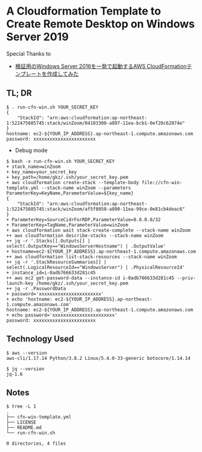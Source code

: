 # A Cloudformation Template to Create Remote Desktop on Windows Server 2019

Special Thanks to

- [検証用のWindows Server 2016を一発で起動するAWS CloudFormationテンプレートを作成してみた](https://dev.classmethod.jp/articles/aws-cloudformation-setup-windows-server-2016/)


## TL; DR
```
$ . run-cfn-win.sh YOUR_SECRET_KEY
{
    "StackId": "arn:aws:cloudformation:ap-northeast-1:522475685745:stack/winZoom/04103300-a897-11ea-bcb1-0ef20c62874e"
}
hostname: ec2-${YOUR_IP_ADDRESS}.ap-northeast-1.compute.amazonaws.com
password: xxxxxxxxxxxxxxxxxxxxxxx

```


- Debug mode
```
$ bash -x run-cfn-win.sh YOUR_SECRET_KEY
+ stack_name=winZoom
+ key_name=your_secret_key
+ key_path=/home/gkz/.ssh/your_secret_key.pem
+ aws cloudformation create-stack --template-body file://cfn-win-template.yml --stack-name winZoom --parameters ParameterKey=KeyName,ParameterValue=${key_name}
{
    "StackId": "arn:aws:cloudformation:ap-northeast-1:522475685745:stack/winZoom/af5f8050-a890-11ea-99ce-0e81cb4deac6"
}
+ ParameterKey=SourceCidrForRDP,ParameterValue=0.0.0.0/32
+ ParameterKey=TagName,ParameterValue=winZoom
+ aws cloudformation wait stack-create-complete --stack-name winZoom
++ aws cloudformation describe-stacks --stack-name winZoom
++ jq -r '.Stacks[].Outputs[] | select(.OutputKey=="WindowsServerHostname") | .OutputValue'
+ hostname=ec2-${YOUR_IP_ADDRESS}.ap-northeast-1.compute.amazonaws.com
++ aws cloudformation list-stack-resources --stack-name winZoom
++ jq -r '.StackResourceSummaries[] | select(.LogicalResourceId=="WindowsServer") | .PhysicalResourceId'
+ instance_id=i-0adb766633d281c45
++ aws ec2 get-password-data --instance-id i-0adb766633d281c45 --priv-launch-key /home/gkz/.ssh/your_secret_key.pem
++ jq -r .PasswordData
+ password='xxxxxxxxxxxxxxxxxxxxxxx'
+ echo 'hostname: ec2-${YOUR_IP_ADDRESS}.ap-northeast-1.compute.amazonaws.com'
hostname: ec2-${YOUR_IP_ADDRESS}.ap-northeast-1.compute.amazonaws.com
+ echo password='xxxxxxxxxxxxxxxxxxxxxxx'
password: xxxxxxxxxxxxxxxxxxxxxxx

```

## Technology Used

```
$ aws --version
aws-cli/1.17.14 Python/3.8.2 Linux/5.4.0-33-generic botocore/1.14.14

$ jq --version
jq-1.6

```


## Notes

```
$ tree -L 1
.
├── cfn-win-template.yml
├── LICENSE
├── README.md
└── run-cfn-win.sh

0 directories, 4 files
```
